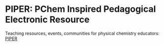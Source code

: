 # PIPER: PChem Inspired Pedagogical Electronic Resource
Teaching resources, events, communities for physical chemistry educators:
[PIPER](https://chemistry.coe.edu/piper)
